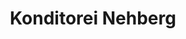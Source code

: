 ---
title: "Konditorei Nehberg"
url: /hamburg/konditorei-nehberg-hellbrookstrasse/
shop: Bäckerei
---